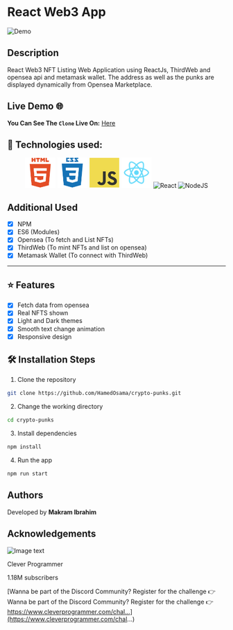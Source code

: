 # React Web3 App

![Demo]()

## Description

React Web3 NFT Listing Web Application using ReactJs, ThirdWeb and opensea api and metamask wallet.
The address as well as the punks are displayed dynamically from Opensea Marketplace.


## Live Demo 🌐

**You Can See The `Clone` Live On:** [Here](https://crypto-punks-clone.herokuapp.com/)

## :rocket: Technologies used:

<p align="center">
<img src="https://github.com/devicons/devicon/blob/master/icons/html5/html5-plain-wordmark.svg" alt="html5" width="70" height="70"/>
<img src="https://github.com/devicons/devicon/blob/master/icons/css3/css3-plain-wordmark.svg" alt="css3" width="70" height="70"/>
<img src="https://github.com/devicons/devicon/blob/master/icons/javascript/javascript-original.svg" alt="javascript" width="70" height="70"/>
<img src="https://raw.githubusercontent.com/github/explore/80688e429a7d4ef2fca1e82350fe8e3517d3494d/topics/react/react.png" alt="React"  width="70" height="70"/>
<img src="https://avatars.githubusercontent.com/u/32372333?s=200&v=4" alt="React"  width="70" height="70"/>
<img src="https://user-images.githubusercontent.com/99184393/180462270-ea4a249c-627c-4479-9431-5c3fd25454c4.png" alt="NodeJS" width="70" height="70" />
</p>


## Additional Used
-  [x] NPM
-  [x] ES6 (Modules)
-  [x] Opensea (To fetch and List NFTs)
-  [x] ThirdWeb (To mint NFTs and list on opensea)
-  [x] Metamask Wallet (To connect with ThirdWeb)

---

## ⭐ Features

-  [x] Fetch data from opensea
-  [x] Real NFTS shown
-  [x] Light and Dark themes
-  [x] Smooth text change animation
-  [x] Responsive design

## 🛠️ Installation Steps

1. Clone the repository

```bash
git clone https://github.com/HamedOsama/crypto-punks.git
```

2. Change the working directory

```bash
cd crypto-punks
```

3. Install dependencies

```bash
npm install
```

4. Run the app

```bash
npm run start
```

## Authors

Developed by **Makram Ibrahim**


## Acknowledgements

![Image text](https://yt3.ggpht.com/ytc/AMLnZu_GS4vuibuZjr4ZBgVr97RrriUQrrhqeyWQWqMYfQ=s176-c-k-c0x00ffffff-no-rj)

Clever Programmer

1.18M subscribers

[Wanna be part of the Discord Community? Register for the challenge 👉  Wanna be part of the Discord Community? Register for the challenge 👉  https://www.cleverprogrammer.com/chal...](https://www.cleverprogrammer.com/chal...)

